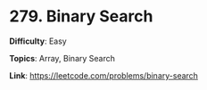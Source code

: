 # 279. Binary Search

**Difficulty**: Easy

**Topics**: Array, Binary Search

**Link**: https://leetcode.com/problems/binary-search
